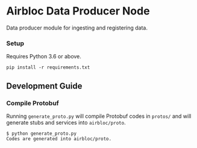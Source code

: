 Airbloc Data Producer Node
================

Data producer module for ingesting and registering data.  

### Setup
Requires Python 3.6 or above.

```
pip install -r requirements.txt
```


## Development Guide

### Compile Protobuf

Running `generate_proto.py` will compile Protobuf codes in `protos/` and
will generate stubs and services into `airbloc/proto`.

```
$ python generate_proto.py
Codes are generated into airbloc/proto.
```
